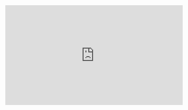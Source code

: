 <iframe width="560" height="315" src="https://www.youtube.com/embed/gh2RXE9BIN8?si=Cl4oK3Iv07dv8722" title="YouTube video player" frameborder="0" allow="accelerometer; autoplay; clipboard-write; encrypted-media; gyroscope; picture-in-picture; web-share" referrerpolicy="strict-origin-when-cross-origin" allowfullscreen></iframe>
